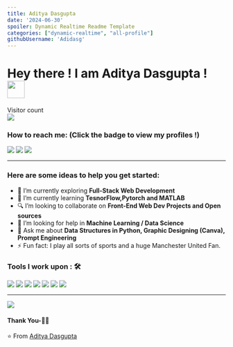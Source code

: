 ```yaml
---
title: Aditya Dasgupta
date: '2024-06-30'
spoiler: Dynamic Realtime Readme Template
categories: ["dynamic-realtime", "all-profile"]
githubUsername: 'Adidasg'
---
```


# Hey there ! I am Aditya Dasgupta ! &emsp;  <img src="https://github.com/TheDudeThatCode/TheDudeThatCode/blob/master/Assets/Hi.gif" width="40px">

<p> 
  Visitor count<br>
  <img src="https://profile-counter.glitch.me/adidasg/count.svg" />
</p>

### How to reach me: <strong>(Click the badge to view my profiles !)</strong>

<img src="https://img.shields.io/badge/dasguptaaditya55@gmail.com-%23D14836.svg?&style=for-the-badge&logo=gmail&logoColor=white" href="dasguptaaditya55@gmail.com">   <a  href="https://www.instagram.com/error_404_adidas/"><img src="https://img.shields.io/badge/@error_404_adidas-%23E4405F.svg?&style=for-the-badge&logo=instagram&logoColor=white"></a>   <a href="https://www.linkedin.com/in/aditya-das-gupta-b59617240/"><img src="https://img.shields.io/badge/Aditya Dasgupta-%230077B5.svg?&style=for-the-badge&logo=linkedin&logoColor=white" ></a>   

<hr>

### Here are some ideas to help you get started:

- 🔭 I’m currently exploring  <strong>Full-Stack Web Development</strong>
- 🌱 I’m currently  learning <strong>TesnorFlow,Pytorch and MATLAB</strong>
- 🔍 I’m looking to collaborate on <strong>Front-End Web Dev Projects and Open sources</strong>
- 🤔 I’m looking for help in <strong>Machine Learning / Data Science</strong>
- 💬 Ask me about <strong>Data Structures in Python, Graphic Designing (Canva), Prompt Engineering</strong>
- ⚡ Fun fact: I play all sorts of sports and a huge Manchester United Fan.

### Tools I work upon : 🛠

<img src="https://img.shields.io/badge/Python%20-%2300599C.svg?&style=for-the-badge&logo=c%2B%2B&logoColor=white">   <img src="https://img.shields.io/badge/python%20-%2314354C.svg?&style=for-the-badge&logo=python&logoColor=white">   <img src="https://img.shields.io/badge/javascript%20-%23323330.svg?&style=for-the-badge&logo=javascript&logoColor=%23F7DF1E">   <img src="https://img.shields.io/badge/html5%20-%23E34F26.svg?&style=for-the-badge&logo=html5&logoColor=white">   <img src="https://img.shields.io/badge/css3%20-%231572B6.svg?&style=for-the-badge&logo=css3&logoColor=white">      <img src="https://img.shields.io/badge/bootstrap%20-%23563D7C.svg?&style=for-the-badge&logo=bootstrap&logoColor=white">   <img src="https://img.shields.io/badge/github%20-%23F05033.svg?&style=for-the-badge&logo=git&logoColor=white"/>
<hr>

<img src="https://github-readme-stats.vercel.app/api?username=Adidasg&show_icons=true&title_color=03fc90&icon_color=03fc90&text_color=03fc90&bg_color=002b19">



#### Thank You-🙏🏼

⭐️ From [Aditya Dasgupta](https://github.com/Adidasg)
